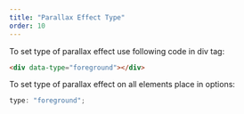 ```yaml
---
title: "Parallax Effect Type"
order: 10
---
```


To set type of parallax effect use following code in div tag:

```html
<div data-type="foreground"></div>
```

To set type of parallax effect on all elements place in options:

```js
type: "foreground";
```
